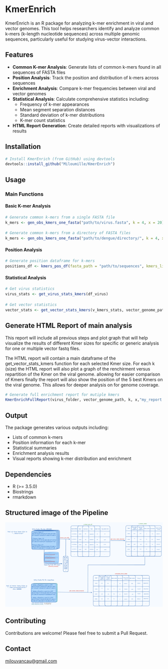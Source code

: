 # KmerEnrich

KmerEnrich is an R package for analyzing k-mer enrichment in viral and vector genomes. This tool helps researchers identify and analyze common k-mers (k-length nucleotide sequences) across multiple genomic sequences, particularly useful for studying virus-vector interactions.

## Features

- **Common K-mer Analysis**: Generate lists of common k-mers found in all sequences of FASTA files
- **Position Analysis**: Track the position and distribution of k-mers across sequences
- **Enrichment Analysis**: Compare k-mer frequencies between viral and vector genomes
- **Statistical Analysis**: Calculate comprehensive statistics including:
  - Frequency of k-mer appearances
  - Mean segment separation distances
  - Standard deviation of k-mer distributions
  - K-mer count statistics
- **HTML Report Generation**: Create detailed reports with visualizations of results

## Installation

```R
# Install KmerEnrich (from GitHub) using devtools
devtools::install_github("Miloumille/KmerEnrich")
```

## Usage

### Main Functions
#### Basic K-mer Analysis

```R
# Generate common k-mers from a single FASTA file
k_mers <- gen_obs_kmers_one_fasta("path/to/virus.fasta", k = 4, x = 20)

# Generate common k-mers from a directory of FASTA files
k_mers <- gen_obs_kmers_one_fasta("path/to/dengue/directory/", k = 4, x = 100)
```

#### Position Analysis

```R
# Generate position dataframe for k-mers
positions_df <- kmers_pos_df(fasta_path = "path/to/sequences", kmers_list = k_mers)
```

#### Statistical Analysis

```R
# Get virus statistics
virus_stats <- get_virus_stats_kmers(df_virus)

# Get vector statistics
vector_stats <- get_vector_stats_kmers(v_kmers_stats, vector_genome_path)
```

## Generate HTML Report of main analysis
This report will include all previous steps and plot graph that will help visualize the results of different Kmer sizes for specific or generic analysis for one or multiple vector fastq files.

The HTML report will contain a main dataframe of the get_vector_stats_kmers function for each selected Kmer size. 
For each k (size) the HTML report will also plot a graph of the renchirment versus repartition of the Kmer on the viral genome. allowing for easier comparison of Kmers
finally the report will also show the position of the 5 best Kmers on the viral genome.
This allows for deeper analysis on for genome coverage.
```R
# Generate full enrichment report for mutiple kmers
KmerEnrichFullReport(virus_folder, vector_genome_path, k, x,"my_report.html")
```

## Output

The package generates various outputs including:
- Lists of common k-mers
- Position information for each k-mer
- Statistical summaries
- Enrichment analysis results
- Visual reports showing k-mer distribution and enrichment

## Dependencies

- R (>= 3.5.0)
- Biostrings
- rmarkdown

## Structured image of the Pipeline

<img src="inst/img/Pipeline_image.png" alt="Logo" width="800" />

## Contributing

Contributions are welcome! Please feel free to submit a Pull Request.

## Contact

milouvancau@gmail.com
